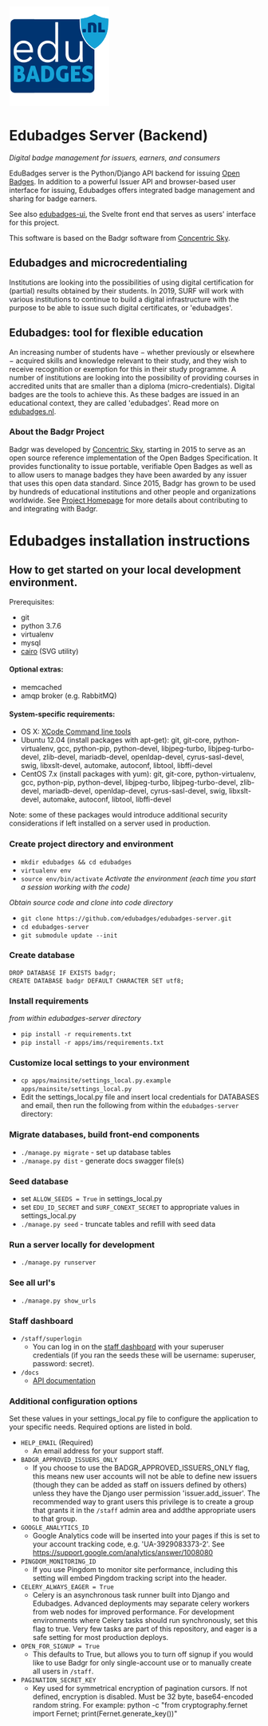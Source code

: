 ![Edubadges](logo.png)
# Edubadges Server (Backend)

*Digital badge management for issuers, earners, and consumers*

EduBadges server is the Python/Django API backend for issuing [Open Badges](http://openbadges.org). In addition to a powerful Issuer API and browser-based user interface for issuing, Edubadges offers integrated badge management and sharing for badge earners.

See also [edubadges-ui](https://github.com/edubadges/edubadges-ui), the Svelte front end that serves as users' interface for this project.

This software is based on the Badgr software from [Concentric Sky](https://github.com/concentricsky/).

## Edubadges and microcredentialing
Institutions are looking into the possibilities of using digital certification for (partial) results obtained by their students. In 2019, SURF will work with various institutions to continue to build a digital infrastructure with the purpose to be able to issue such digital certificates, or 'edubadges'.

## Edubadges: tool for flexible education
An increasing number of students have − whether previously or elsewhere − acquired skills and knowledge relevant to their study, and they wish to receive recognition or exemption for this in their study programme. A number of institutions are looking into the possibility of providing courses in accredited units that are smaller than a diploma (micro-credentials). Digital badges are the tools to achieve this. As these badges are issued in an educational context, they are called 'edubadges'.
Read more on [edubadges.nl](https://www.surf.nl/en/edubadges-national-approach-to-badges-in-education).

### About the Badgr Project
Badgr was developed by [Concentric Sky](https://concentricsky.com), starting in 2015 to serve as an open source reference implementation of the Open Badges Specification. It provides functionality to issue portable, verifiable Open Badges as well as to allow users to manage badges they have been awarded by any issuer that uses this open data standard. Since 2015, Badgr has grown to be used by hundreds of educational institutions and other people and organizations worldwide. See [Project Homepage](https://badgr.org) for more details about contributing to and integrating with Badgr.

# Edubadges installation instructions
## How to get started on your local development environment.
Prerequisites:

* git
* python 3.7.6
* virtualenv
* mysql
* [cairo](https://www.cairographics.org/download/) (SVG utility)

#### Optional extras:

* memcached
* amqp broker (e.g. RabbitMQ)

#### System-specific requirements:
* OS X: [XCode Command line tools](http://osxdaily.com/2014/02/12/install-command-line-tools-mac-os-x/)
* Ubuntu 12.04 (install packages with apt-get): git, git-core, python-virtualenv, gcc, python-pip, python-devel, libjpeg-turbo, libjpeg-turbo-devel, zlib-devel, mariadb-devel, openldap-devel, cyrus-sasl-devel, swig, libxslt-devel, automake, autoconf, libtool, libffi-devel
* CentOS 7.x (install packages with yum): git, git-core, python-virtualenv, gcc, python-pip, python-devel, libjpeg-turbo, libjpeg-turbo-devel, zlib-devel, mariadb-devel, openldap-devel, cyrus-sasl-devel, swig, libxslt-devel, automake, autoconf, libtool, libffi-devel

Note: some of these packages would introduce additional security considerations if left installed on a server used in production.

### Create project directory and environment

* `mkdir edubadges && cd edubadges`
* `virtualenv env`
* `source env/bin/activate` *Activate the environment (each time you start a session working with the code)*

*Obtain source code and clone into code directory*

* `git clone https://github.com/edubadges/edubadges-server.git`
* `cd edubadges-server`
* `git submodule update --init`

### Create database
```
DROP DATABASE IF EXISTS badgr;
CREATE DATABASE badgr DEFAULT CHARACTER SET utf8;
```

### Install requirements
*from within edubadges-server directory*

* `pip install -r requirements.txt`
* `pip install -r apps/ims/requirements.txt`

### Customize local settings to your environment
* `cp apps/mainsite/settings_local.py.example apps/mainsite/settings_local.py`
* Edit the settings_local.py file and insert local credentials for DATABASES and email, then run the following from within the `edubadges-server` directory:

### Migrate databases, build front-end components
* `./manage.py migrate` - set up database tables
* `./manage.py dist` - generate docs swagger file(s)

### Seed database
* set `ALLOW_SEEDS = True` in settings_local.py
* set `EDU_ID_SECRET` and `SURF_CONEXT_SECRET` to appropriate values in settings_local.py
* `./manage.py seed` - truncate tables and refill with seed data

### Run a server locally for development
* `./manage.py runserver`

### See all url's
* `./manage.py show_urls`

### Staff dashboard
* `/staff/superlogin`
    * You can log in on the [staff dashboard](http://localhost:8000/staff/superlogin) with your superuser credentials (if you ran the seeds these will be username: superuser, password: secret).
* `/docs`
    * [API documentation](http://localhost:8000/docs)

### Additional configuration options
Set these values in your settings_local.py file to configure the application to your specific needs. Required options are listed in bold.
* `HELP_EMAIL` (Required)
  - An email address for your support staff.
* `BADGR_APPROVED_ISSUERS_ONLY`
  - If you choose to use the BADGR_APPROVED_ISSUERS_ONLY flag, this means new user accounts will not be able to define new issuers (though they can be added as staff on issuers defined by others) unless they have the Django user permission 'issuer.add_issuer'. The recommended way to grant users this privilege is to create a group that grants it in the `/staff` admin area and addthe appropriate users to that group.
* `GOOGLE_ANALYTICS_ID`
  - Google Analytics code will be inserted into your pages if this is set to your account tracking code, e.g. 'UA-3929083373-2'. See https://support.google.com/analytics/answer/1008080
* `PINGDOM_MONITORING_ID`
  - If you use Pingdom to monitor site performance, including this setting will embed Pingdom tracking script into the header.
* `CELERY_ALWAYS_EAGER = True`
  - Celery is an asynchronous task runner built into Django and Edubadges. Advanced deployments may separate celery workers from web nodes for improved performance. For development environments where Celery tasks should run synchronously, set this flag to true. Very few tasks are part of this repository, and eager is a safe setting for most production deploys.
* `OPEN_FOR_SIGNUP = True`
  - This defaults to True, but allows you to turn off signup if you would like to use Badgr for only single-account use or to manually create all users in `/staff`.
* `PAGINATION_SECRET_KEY`
  - Key used for symmetrical encryption of pagination cursors.  If not defined, encryption is disabled.  Must be 32 byte, base64-encoded random string.  For example: python -c "from cryptography.fernet import Fernet; print(Fernet.generate_key())"